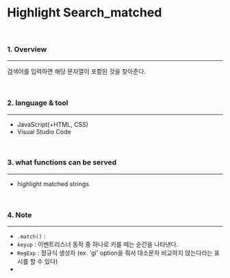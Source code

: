 # Highlight Search_matched

<br>

### 1. Overview
---

검색어를 입력하면 해당 문자열이 포함된 것을 찾아준다.

<br>


### 2. language & tool 
---

- JavaScript(+HTML, CSS)
- Visual Studio Code

<br>


### 3. what functions can be served
---

- highlight matched strings

<br>

### 4. Note
---

- `.match()` : 
- `keyup` : 이벤트리스너 동작 중 하나로 키를 떼는 순간을 나타낸다.
- `RegExp` : 정규식 생성자 (ex. 'gi' option을 줘서 대소문자 비교하지 않는다라는 표시를 할 수 있다)
- 

